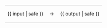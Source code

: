 <table>
<tr>
  <td>

{{ input | safe }}
  </td>
  <td><span id="arrow">&nbsp;→&nbsp;</span></td>
  <td>

{{ output | safe }}
  </td>
</tr>
</table>
